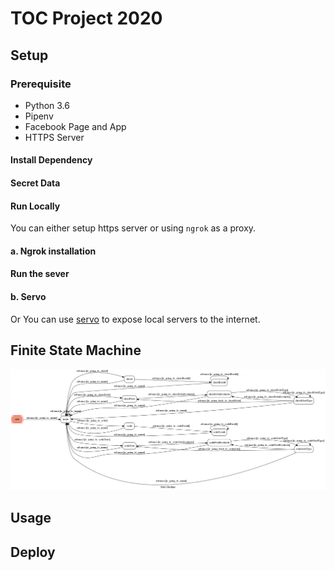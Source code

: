 # TOC Project 2020

## Setup

### Prerequisite
* Python 3.6
* Pipenv
* Facebook Page and App
* HTTPS Server

#### Install Dependency


#### Secret Data
#### Run Locally
You can either setup https server or using `ngrok` as a proxy.

#### a. Ngrok installation

#### Run the sever

#### b. Servo

Or You can use [servo](http://serveo.net/) to expose local servers to the internet.


## Finite State Machine
![fsm](./img/fsm.png)

## Usage


## Deploy